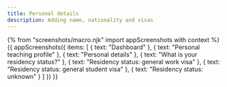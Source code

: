 ```yaml
---
title: Personal details
description: Adding name, nationality and visas
---
```

{% from "screenshots/macro.njk" import appScreenshots with context %}
{{ appScreenshots({
  items: [
    { text: "Dashboard" },
    { text: "Personal teaching profile" },
    { text: "Personal details" },
    { text: "What is your residency status?" },
    { text: "Residency status: general work visa" },
    { text: "Residency status: general student visa" },
    { text: "Residency status: unknown" }
  ]
}) }}
